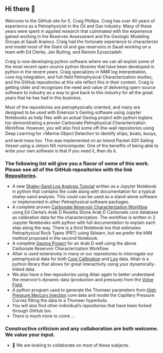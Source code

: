 ## Hi there 👋

<!--
**Philliec459/Philliec459** is a ✨ _special_ ✨ repository because its `README.md` (this file) appears on your GitHub profile.

Here are some ideas to get you started:

- 🔭 I’m currently working on ...
- 🌱 I’m currently learning ...
- 👯 I’m looking to collaborate on ...
- 🤔 I’m looking for help with ...
- 💬 Ask me about ...
- 📫 How to reach me: ...
- 😄 Pronouns: ...
- ⚡ Fun fact: ...
-->

Welcome to the GitHub site for E. Craig Phillips. Craig has over 40 years of experience as a Petrophysicist in the Oil and Gas industry. Many of these years were spent in applied research that culminated with the experience gained working in the Reserves Assessment and the Geologic Modeling Groups at Saudi Aramco. Craig had the fortunate experience to characterize and model most of the Giant oil and gas reservoirs in Saudi working on a team with Ed Clerke, Jan Buiting, and Ramsin Eyvazzadeh. 

Craig is now developing python software where we can all exploit some of the most recent open-source python libraries that have been developed in python in the recent years. Craig specializes in NMR log interpretation, core-log integration, and full-field Petrophysical Characterization studies, and the GitHub repositories at this site reflect this in their content. Craig is getting older and recognizes the need and value of delivering open-source software to industry as a way to give back to this industry for all the great years that he has had in this business.

Most of the repositories are petrophysically oriented, and many are designed to be used with Emerson's Geolog software using Jupyter Notebooks as help files with an actual Geolog project with python loglans too demonstrating a proven Carbonate Petrophysical Characterization Workflow. However, you will also find some off-the-wall repositories using Deep Learning for ⚡Marine Object Detection to identify ships, boats, buoys, and land mass too. This was implemented on an Island Packet 420 Sailing Vessel using a Jetson NX minicomputer. One of the benefits of being able to write your own software is that if you need it, then do it.

### The following list will give you a flavor of some of this work. Please see all of the GitHub repositories with the link [Repositories]( https://github.com/Philliec459?tab=repositories).
-	A new [Shaley-Sand Log Analysis Tutorial](https://github.com/Philliec459/NEW-Shaley-Sand-Log-Analysis-Tutorial-using-Combined-NMR-and-Conventional-Logs) written as a Jupyter Notebook in python that contains the code along with documentation for a typical shaley-sand  analysis. This could can be used as a stand-alone software or implemented in other Petrophysical software packages. 
-	A complete proven [Carbonate Reservoir Characterization Workflow](https://github.com/Philliec459/NEW-Carbonate-Characterization-Workflow-Jupiter-Notebook-Modules-with-Clerke-Arab-D-Calibration-Data) using Ed Clerke’s Arab D Rosetta Stone Arab D Carbonate core database as calibration data for the characterization. The workflow is written in 2 Jupyter Notebooks with python with full documentation to explain each step along the way. There is a third Notebook too that estimates Petrophysical Rock Types (PRT) using Sklearn, but we prefer the kNN method proposed in the second Notebook. 
-	A complete [Geolog Project](https://github.com/Philliec459/Geolog-Used-to-Automate-the-Characterization-Workflow-using-Clerkes-Rosetta-Stone-calibration-data) for an Arab D well using the above Carbonate Reservoir Characterization Workflow. 
-	Altair is used extensively in many or our repositories to interrogate our petrophysical data for both [Core Calibration](https://github.com/Philliec459/Altair-used-to-Select-Samples-from-Poro-Perm-Cross-Plot-to-Display-the-respective-Pc-Curves) and [Log](https://github.com/Philliec459/Geolog-Python-Loglan-use-of-Altair-to-Interrogate-Log-Analysis-data) data. Altair is a python library that allows for great interactivity using your dynamically-linked data. 
-	We also have a few repositories using Altair again to better understand the reservoir’s dynamic data (production and pressure) from the [Volve Field](https://github.com/Philliec459/Altair-used-to-Visualize-and-Interrogate-well-by-well-Production-Data-from-Volve-Field). 
-	A python program used to generate the Thomeer parameters from [High Pressure Mercury Injection](https://github.com/Philliec459/Thomeer-Used-to-Model-High-Pressure-Mercury-Injection-Core-Data) core data and model the Capillary Pressure Curves fitting the data to a Thomeer hyperbola.
-	You will also find other individual’s repositories that have been forked through GitHub too.
-	There is much more to come …

### Constructive criticism and any collaboration are both welcome. We value your input.  

- 👯 We are looking to collaborate on most of these subjects.

